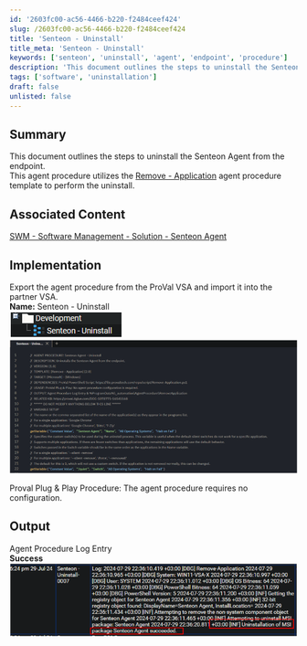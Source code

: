 ```yaml
---
id: '2603fc00-ac56-4466-b220-f2484ceef424'
slug: /2603fc00-ac56-4466-b220-f2484ceef424
title: 'Senteon - Uninstall'
title_meta: 'Senteon - Uninstall'
keywords: ['senteon', 'uninstall', 'agent', 'endpoint', 'procedure']
description: 'This document outlines the steps to uninstall the Senteon Agent from an endpoint using the Remove - Application agent procedure template. It provides details on the implementation process, including exporting and importing the agent procedure within the ProVal VSA environment.'
tags: ['software', 'uninstallation']
draft: false
unlisted: false
---
```


## Summary

This document outlines the steps to uninstall the Senteon Agent from the endpoint.  
This agent procedure utilizes the [Remove - Application](/docs/5197b52f-294e-4b7d-8956-5bc5afc3f51c) agent procedure template to perform the uninstall.

## Associated Content

[SWM - Software Management - Solution - Senteon Agent](/docs/5cc5165d-4314-499b-9357-299f3b04f402)

## Implementation

Export the agent procedure from the ProVal VSA and import it into the partner VSA.  
**Name:** Senteon - Uninstall  
![Image](../../../static/img/Senteon---Uninstall/image_1.png)  
![Image](../../../static/img/Senteon---Uninstall/image_2.png)  

Proval Plug & Play Procedure: The agent procedure requires no configuration.

## Output

Agent Procedure Log Entry  
**Success**  
![Image](../../../static/img/Senteon---Uninstall/image_3.png)  



